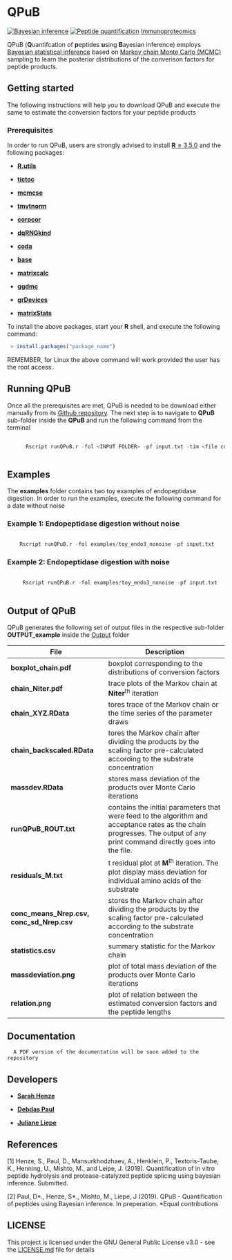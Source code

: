 # QPuB

[![Bayesian inference][bayestat-image]][bayestat-url]
[![Peptide quantification][peptide-image]][peptide-url]
[Immunoproteomics](https://en.wikipedia.org/wiki/Immunoproteomics)

QPuB (**Q**uantifcation of **p**eptides **u**sing **B**ayesian inference) employs [Bayesian statistical inference](https://en.wikipedia.org/wiki/Bayesian_inference) based on [Markov chain Monte Carlo (MCMC)](https://en.wikipedia.org/wiki/Markov_chain_Monte_Carlo) sampling to learn the posterior distributions of the converison factors for peptide products. 

## Getting started

The following instructions will help you to download QPuB and execute the same to estimate the conversion factors for your peptide products

### Prerequisites

In order to run QPuB, users are strongly advised to install [**R** ≥ 3.5.0](https://www.r-project.org/) and the following packages:

* [**R.utils**](https://cran.r-project.org/web/packages/R.utils/index.html)
   
* [**tictoc**](https://cran.r-project.org/web/packages/tictoc/index.html) 
   
* [**mcmcse**](https://cran.r-project.org/web/packages/mcmcse/index.html) 
   
* [**tmvtnorm**](https://cran.r-project.org/web/packages/tmvtnorm/index.html)  

* [**corpcor**](https://cran.r-project.org/web/packages/corpcor/index.html) 
   
* [**dqRNGkind**](https://www.rdocumentation.org/packages/dqrng/versions/0.2.1/topics/dqRNGkind) 
   
* [**coda**](https://cran.r-project.org/web/packages/coda/index.html) 

* [**base**](https://www.rdocumentation.org/packages/base/versions/3.6.1) 

* [**matrixcalc**](https://www.rdocumentation.org/packages/matrixcalc) 

* [**ggdmc**](https://www.rdocumentation.org/packages/ggdmc)
 
* [**grDevices**](https://www.rdocumentation.org/packages/grDevices) 

* [**matrixStats**](https://www.rdocumentation.org/packages/matrixStats) 

To install the above packages, start your **R** shell, and execute the following command:

```R
 > install.packages("package_name")
 ```
REMEMBER, for Linux the above command will work provided the user has the root access.

## Running QPuB
   
   Once all the prerequisites are met, QPuB is needed to be download either manually from its [Github repository](https://github.com/QuantSysBio/QPuB). The next step is to navigate to **QPuB** sub-folder inside the **QPuB** and run the following command from the terminal 
    
 ```R     
       
       Rscript runQPuB.r -fol <INPUT FOLDER> -pf input.txt -tim <file contains timepoints> -titr <file contains titration>
   
 ```
## Examples

   The **examples** folder contains two toy examples of endopeptidase digestion. 
   In order to run the examples, execute the following command for a date without noise 
   
   ### Example 1: Endopeptidase digestion without noise
   ```R     
       
       Rscript runQPuB.r -fol examples/toy_endo3_nonoise -pf input.txt 
   
 ``` 
   ### Example 2: Endopeptidase digestion with noise  
  ```R     
       
       Rscript runQPuB.r -fol examples/toy_endo3_nonoise -pf input.txt 
   
 ``` 
 ## Output of QPuB
 
  QPuB generates the following set of output files in the respective sub-folder **OUTPUT_example** inside the  [Output](https://github.com/QuantSysBio/QPuB/tree/master/Output) folder
   
 | File | Description |
| ------ | ------ |
| **boxplot\_chain.pdf** | boxplot corresponding to the distributions of conversion factors |
| **chain\_Niter.pdf**  | trace plots of the Markov chain at **Niter**<sup>th</sup> iteration     |  
| **chain\_XYZ.RData** | tores trace of the Markov chain or the time series of the parameter draws   |
| **chain\_backscaled.RData** | tores the Markov chain after dividing the products by the scaling factor pre-calculated according to the substrate concentration    |
| **massdev.RData**  | stores mass deviation of the products over Monte Carlo iterations    |  
| **runQPuB\_ROUT.txt**  | contains the initial parameters that were feed to the algorithm and acceptance rates as the chain progresses. The output of any print command directly goes into the file.    |  
| **residuals\_M.txt** | t residual plot at **M**<sup>th</sup> iteration. The plot display mass deviation for individual amino acids of the substrate     |
| **conc\_means\_Nrep.csv, conc\_sd\_Nrep.csv** | stores the Markov chain after dividing the products by the scaling factor pre-calculated according to the substrate concentration   |
| **statistics.csv**  | summary statistic for the Markov chain     |
| **massdeviation.png**  | plot of total mass deviation of the products over Monte Carlo iterations  |
| **relation.png**  | plot of relation between the estimated conversion factors and the peptide lengths    |  
 
   
 ## Documentation
 
      A PDF version of the documentation will be soon added to the repository
 
 ## Developers
               
  * [**Sarah Henze**](https://www.mpibpc.mpg.de/person/59990/84522)
  
  * [**Debdas Paul**](https://www.mpibpc.mpg.de/person/97709/2169)  
  
  * [**Juliane Liepe**](https://www.mpibpc.mpg.de/person/52238/15851745)
 
 ## References 
    
   [1] Henze, S., Paul, D., Mansurkhodzhaev, A., Henklein, P., Textoris-Taube, K., Henning, U., Mishto,
M., and Leipe, J. (2019). Quantification of in vitro peptide hydrolysis and protease-catalyzed
peptide splicing using bayesian inference. Submitted.

   [2] Paul, D*., Henze, S*., Mishto, M., Liepe, J (2019). QPuB - Quantification of peptides using Bayesian inference. In preperation.  *Equal contributions
  
  ## LICENSE
  
  This project is licensed under the GNU General Public License v3.0 - see the [LICENSE.md](LICENSE.md) file for details
  
<!-- Markdown link & img dfn's -->
[bayestat-image]: https://en.wikipedia.org/wiki/Markov_chain_Monte_Carlo#/media/File:Bayes_icon.svg
[peptide-image]: https://en.wikipedia.org/wiki/Peptide#/media/File:Tetrapeptide_structural_formulae_v.1.png
[bayestat-url]: https://en.wikipedia.org/wiki/Bayesian_inference
[peptide-url]: https://en.wikipedia.org/wiki/Peptide
[immunoprot-url]: https://en.wikipedia.org/wiki/Immunoproteomics
